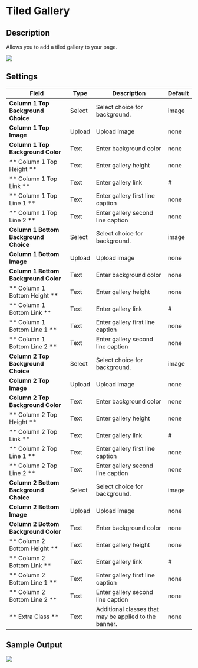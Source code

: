 # Tiled Gallery

## Description

Allows you to add a tiled gallery to your page.

![](http://transvelo.github.io/docs/enter/images/kc-tiled-gallery-setting.png)

## Settings

| Field | Type | Description | Default
| -- | -- | -- | -- |
| **Column 1 Top Background Choice** | Select | Select choice for background. | image
| **Column 1 Top Image** | Upload  | Upload image | none
| **Column 1 Top Background Color** | Text | Enter background color | none
| ** Column 1 Top Height ** | Text | Enter gallery height | none
| ** Column 1 Top Link ** | Text | Enter gallery link | #
| ** Column 1 Top Line 1 ** | Text | Enter gallery first line caption  | none
| ** Column 1 Top Line 2 ** | Text | Enter gallery second line caption  | none
| **Column 1 Bottom Background Choice** | Select | Select choice for background. | image
| **Column 1 Bottom Image** | Upload  | Upload image | none
| **Column 1 Bottom Background Color** | Text | Enter background color | none
| ** Column 1 Bottom Height ** | Text | Enter gallery height | none
| ** Column 1 Bottom Link ** | Text | Enter gallery link | #
| ** Column 1 Bottom Line 1 ** | Text | Enter gallery first line caption  | none
| ** Column 1 Bottom Line 2 ** | Text | Enter gallery second line caption  | none
| **Column 2 Top Background Choice** | Select | Select choice for background. | image
| **Column 2 Top Image** | Upload  | Upload image | none
| **Column 2 Top Background Color** | Text | Enter background color | none
| ** Column 2 Top Height ** | Text | Enter gallery height | none
| ** Column 2 Top Link ** | Text | Enter gallery link | #
| ** Column 2 Top Line 1 ** | Text | Enter gallery first line caption  | none
| ** Column 2 Top Line 2 ** | Text | Enter gallery second line caption  | none
| **Column 2 Bottom Background Choice** | Select | Select choice for background. | image
| **Column 2 Bottom Image** | Upload  | Upload image | none
| **Column 2 Bottom Background Color** | Text | Enter background color | none
| ** Column 2 Bottom Height ** | Text | Enter gallery height | none
| ** Column 2 Bottom Link ** | Text | Enter gallery link | #
| ** Column 2 Bottom Line 1 ** | Text | Enter gallery first line caption  | none
| ** Column 2 Bottom Line 2 ** | Text | Enter gallery second line caption  | none
| ** Extra Class ** | Text | Additional classes that may be applied to the banner. | none


## Sample Output

![](http://transvelo.github.io/docs/enter/images/kc-tiled-gallery-output.png)
